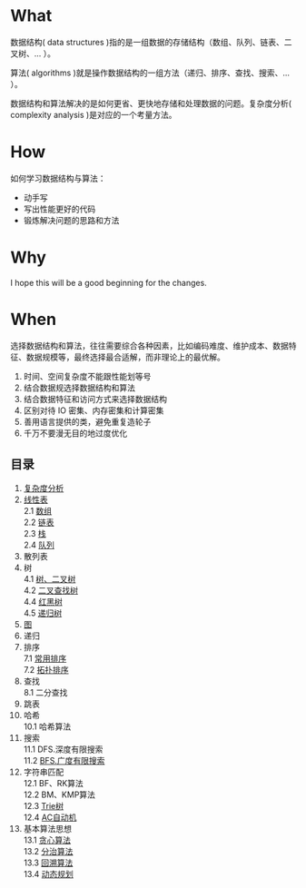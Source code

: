 # What

数据结构( data structures )指的是一组数据的存储结构（数组、队列、链表、二叉树、... ）。

算法( algorithms )就是操作数据结构的一组方法（递归、排序、查找、搜索、... ）。

数据结构和算法解决的是如何更省、更快地存储和处理数据的问题。复杂度分析( complexity analysis )是对应的一个考量方法。

# How
如何学习数据结构与算法：
* 动手写
* 写出性能更好的代码
* 锻炼解决问题的思路和方法

# Why
I hope this will be a good beginning for the changes.

# When
选择数据结构和算法，往往需要综合各种因素，比如编码难度、维护成本、数据特征、数据规模等，最终选择最合适解，而非理论上的最优解。

1. 时间、空间复杂度不能跟性能划等号
2. 结合数据规选择数据结构和算法
3. 结合数据特征和访问方式来选择数据结构
4. 区别对待 IO 密集、内存密集和计算密集
5. 善用语言提供的类，避免重复造轮子
6. 千万不要漫无目的地过度优化


## 目录
1. [复杂度分析](./01-复杂度分析/)
2. [线性表](./02-线性表/)
<br>2.1 [数组](./02-线性表/2.1-array/)
<br>2.2 [链表](./02-线性表/2.2-linklist/)
<br>2.3 [栈](./02-线性表/2.3-stack/)
<br>2.4 [队列](./02-线性表/2.4-queue/)
3. 散列表
4. 树
<br>4.1 [树、二叉树](./04-树/树、二叉树/)
<br>4.2 [二叉查找树](./04-树/二叉查找(搜索)树/)
<br>4.4 [红黑树](./)
<br>4.5 [递归树](./)
5. [图](./05-图/)
6. 递归
7. 排序
<br>7.1 [常用排序](./07-排序/)
<br>7.2 [拓扑排序](./)
8. 查找
<br>8.1 二分查找
9. 跳表
10. 哈希
<br>10.1 哈希算法
11. 搜索
<br>11.1 DFS.深度有限搜索
<br>11.2 [BFS.广度有限搜索](./)
12. 字符串匹配
<br>12.1 BF、RK算法
<br>12.2 BM、KMP算法
<br>12.3 [Trie树](./)
<br>12.4 [AC自动机](./)
13. 基本算法思想
<br>13.1 [贪心算法](./)
<br>13.2 [分治算法](./)
<br>13.3 [回溯算法](./)
<br>13.4 [动态规划](./)
